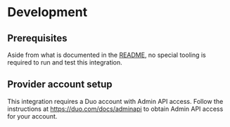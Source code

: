 # Development

## Prerequisites

Aside from what is documented in the [README](../README.md), no special tooling
is required to run and test this integration.

## Provider account setup

This integration requires a Duo account with Admin API access. Follow the
instructions at https://duo.com/docs/adminapi to obtain Admin API access for
your account.
